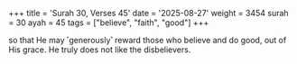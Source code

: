 +++
title = 'Surah 30, Verses 45'
date = '2025-08-27'
weight = 3454
surah = 30
ayah = 45
tags = ["believe", "faith", "good"]
+++

so that He may ˹generously˺ reward those who believe and do good, out of His grace. He truly does not like the disbelievers.